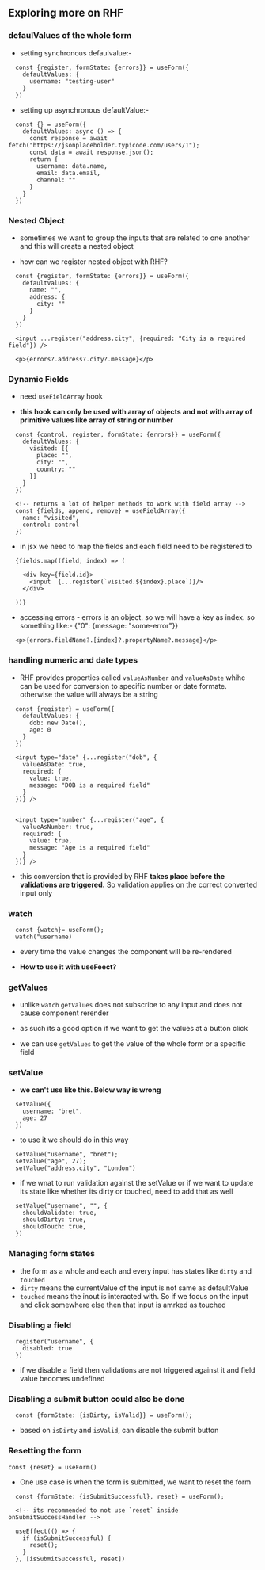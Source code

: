 ## Exploring more on RHF

### defaulValues of the whole form

- setting synchronous defaulvalue:-

```
  const {register, formState: {errors}} = useForm({
    defaultValues: {
      username: "testing-user"
    }
  })
```

- setting up asynchronous defaultValue:-

```
  const {} = useForm({
    defaultValues: async () => {
      const response = await fetch("https://jsonplaceholder.typicode.com/users/1");
      const data = await response.json();
      return {
        username: data.name,
        email: data.email,
        channel: ""
      }
    }
  })
```

### Nested Object

- sometimes we want to group the inputs that are related to one another and this will create a nested object

- how can we register nested object with RHF?

```
  const {register, formState: {errors}} = useForm({
    defaultValues: {
      name: "",
      address: {
        city: ""
      }
    }
  })

  <input ...register("address.city", {required: "City is a required field"}) />

  <p>{errors?.address?.city?.message}</p>
```

### Dynamic Fields

- need `useFieldArray` hook

- **this hook can only be used with array of objects and not with array of primitive values like array of string or number**

```
  const {control, register, formState: {errors}} = useForm({
    defaultValues: {
      visited: [{
        place: "",
        city: "",
        country: ""
      }]
    }
  })

  <!-- returns a lot of helper methods to work with field array -->
  const {fields, append, remove} = useFieldArray({
    name: "visited",
    control: control
  })
```

- in jsx we need to map the fields and each field need to be registered to

```
  {fields.map((field, index) => (

    <div key={field.id}>
      <input  {...register(`visited.${index}.place`)}/>
    </div>

  ))}
```

- accessing errors - errors is an object. so we will have a key as index.
  so something like:- {"0": {message: "some-error"}}

```
  <p>{errors.fieldName?.[index]?.propertyName?.message}</p>
```

### handling numeric and date types

- RHF provides properties called `valueAsNumber` and `valueAsDate` whihc can be used for conversion to specific number or date formate. otherwise the value will always be a string

```
  const {register} = useForm({
    defaultValues: {
      dob: new Date(),
      age: 0
    }
  })

  <input type="date" {...register("dob", {
    valueAsDate: true,
    required: {
      value: true,
      message: "DOB is a required field"
    }
  })} />


  <input type="number" {...register("age", {
    valueAsNumber: true,
    required: {
      value: true,
      message: "Age is a required field"
    }
  })} />
```

- this conversion that is provided by RHF **takes place before the validations are triggered.** So validation applies on the correct converted input only

### watch

```
  const {watch}= useForm();
  watch("username)
```

- every time the value changes the component will be re-rendered

- **How to use it with useFeect?**

### getValues

- unlike `watch` `getValues` does not subscribe to any input and does not cause component rerender

- as such its a good option if we want to get the values at a button click

- we can use `getValues` to get the value of the whole form or a specific field

### setValue

- **we can't use like this. Below way is wrong**

```
  setValue({
    username: "bret",
    age: 27
  })
```

- to use it we should do in this way

```
  setValue("username", "bret");
  setvalue("age", 27);
  setValue("address.city", "London")
```

- if we wnat to run validation against the setValue or if we want to update its state like whether its dirty or touched, need to add that as well

```
  setValue("username", "", {
    shouldValidate: true,
    shouldDirty: true,
    shouldTouch: true,
  })
```

### Managing form states

- the form as a whole and each and every input has states like `dirty` and `touched`
- `dirty` means the currentValue of the input is not same as defaultValue
- `touched` means the inout is interacted with. So if we focus on the input and click somewhere else then that input is amrked as touched

### Disabling a field

```
  register("username", {
    disabled: true
  })
```

- if we disable a field then validations are not triggered against it and field value becomes undefined

### Disabling a submit button could also be done

```
  const {formState: {isDirty, isValid}} = useForm();
```

- based on `isDirty` and `isValid`, can disable the submit button

### Resetting the form

`const {reset} = useForm()`

- One use case is when the form is submitted, we want to reset the form

```
  const {formState: {isSubmitSuccessful}, reset} = useForm();

  <!-- its recommended to not use `reset` inside onSubmitSuccessHandler -->

  useEffect(() => {
    if (isSubmitSuccessful) {
      reset();
    }
  }, [isSubmitSuccessful, reset])
```
